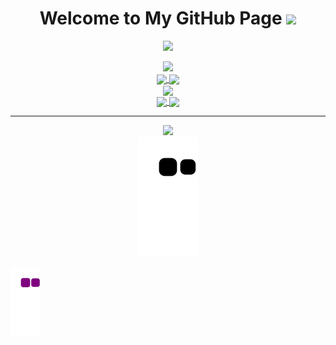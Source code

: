 <h1 align="center">
  Welcome to My GitHub Page
  <img src="https://media.giphy.com/media/hvRJCLFzcasrR4ia7z/giphy.gif" width="28">
</h1>

<p align="center">
  <img src="https://readme-typing-svg.herokuapp.com/?lines=I+am+Ziya+Deniz;Self+taught+developer&font=Fira%20Code&center=true&width=440&height=45&color=f75c7e&vCenter=true&size=30">
</p>

<div align="center">
<img src="https://imgur.com/G0JvYs0.gif">
</div>



 <!--Statistics-->
<div align="center">
  <div align="center">
<a href="https://github.com/ziyadnz/github-profile-views-counter">
    <img align="center" src="https://komarev.com/ghpvc/?username=ziyadnz&color=f75c7e">
</a>
<a href="https://github.com/ziyadnz?tab=followers">
    <img align="center"  src="https://img.shields.io/github/followers/ziyadnz?style=flat-square&color=f75c7e">
</a>
  </div>

<div>
<img align="center" src="https://github-readme-stats.vercel.app/api?username=ziyadnz&count_private=true&show_icons=true&theme=radical&hide_border=false" />
</div>
<a href="https://git.io/streak-stats">
  <img align="center" src="https://github-readme-streak-stats.herokuapp.com?user=ziyadnz&theme=radical&date_format=j%20M%5B%20Y%5D" />
</a>
<a href="https://github.com/anuraghazra/github-readme-stats">
  <img align="center" src="https://github-readme-stats.vercel.app/api/top-langs/?username=ziyadnz&layout=compact&theme=radical" />
</a>
</div>

<hr />
<!-- <table><tr>
    <td valign="top" width="100%">
        <div align="center">
           <h2> <b> Language and Tools </b> </h2>
        </div>
        <div align="center">  
         <img style="margin: 10px" alt="JavaScript" height="50" src="https://raw.githubusercontent.com/github/explore/80688e429a7d4ef2fca1e82350fe8e3517d3494d/topics/javascript/javascript.png" />
            <img style="margin: 10px" alt="Vue" height="50" src="https://raw.githubusercontent.com/github/explore/e94815998e4e0713912fed477a1f346ec04c3da2/topics/vue/vue.png" />
            <img style="margin: 10px"  alt="Express" height="50" src="https://raw.githubusercontent.com/sachuverma/sachuverma/master/icons/express.png"/>  
            <img style="margin: 10px" alt="Node.js" height="50" src="https://raw.githubusercontent.com/github/explore/80688e429a7d4ef2fca1e82350fe8e3517d3494d/topics/nodejs/nodejs.png" />
        </div></td><td valign="top" width="50%">
        </tr>
</table>-->

<div  align="center"> <img src="https://activity-graph.herokuapp.com/graph?username=ziyadnz&theme=xcode" /></div>
<div  align="center"> <img src="https://github.com/ziyadnz/ziyadnz/blob/output/github-contribution-grid-snake.svg" /></div>

![snake gif](https://github.com/ziyadnz/ziyadnz/blob/output/github-contribution-grid-snake.gif)
